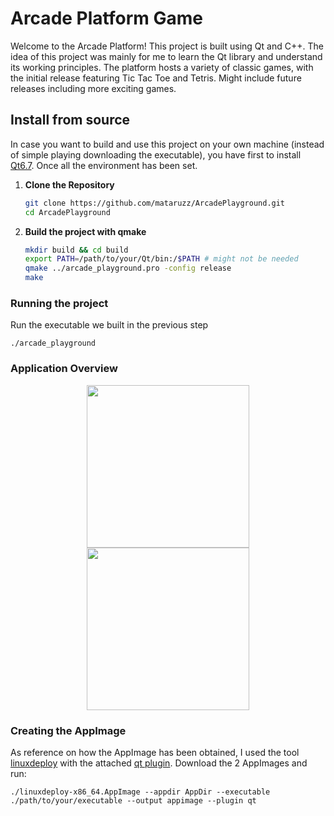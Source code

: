 # Arcade Platform Game

Welcome to the Arcade Platform! This project is built using Qt and C++. The idea of this project was mainly for me to learn the Qt library and understand its working principles. The platform hosts a variety of classic games, with the initial release featuring Tic Tac Toe and Tetris. Might include future releases including more exciting games.


## Install from source
In case you want to build and use this project on your own machine (instead of simple playing downloading the executable), you have first to install [Qt6.7](https://doc.qt.io/qt-6/get-and-install-qt.html). Once all the environment has been set.

1. **Clone the Repository**
   ```bash
   git clone https://github.com/mataruzz/ArcadePlayground.git
   cd ArcadePlayground

2. **Build the project with qmake**
    ```bash
    mkdir build && cd build
    export PATH=/path/to/your/Qt/bin:/$PATH # might not be needed
    qmake ../arcade_playground.pro -config release
    make

### Running the project
Run the executable we built in the previous step 

```
./arcade_playground
```

### Application Overview
<p align="center">
    <img src="https://github.com/mataruzz/ArcadePlayground/blob/main/Images/TicTacToe/Samples/TicTacToe.gif" height="260">
    <img src="https://github.com/mataruzz/ArcadePlayground/blob/main/Images/Tetris/Samples/Tetris.gif" height="260">
</p>

### Creating the AppImage
As reference on how the AppImage has been obtained, I used the tool [linuxdeploy](https://github.com/linuxdeploy/linuxdeploy) with the attached [qt plugin](https://github.com/linuxdeploy/linuxdeploy-plugin-qt). Download the 2 AppImages and run:

```
./linuxdeploy-x86_64.AppImage --appdir AppDir --executable ./path/to/your/executable --output appimage --plugin qt
```



